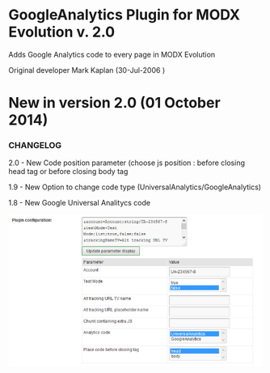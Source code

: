 GoogleAnalytics Plugin for MODX Evolution v. 2.0
======================

Adds Google Analytics code to every page in MODX Evolution

Original developer Mark Kaplan (30-Jul-2006 )

# New in version 2.0 (01 October 2014)
 
### CHANGELOG

2.0 - New Code position parameter (choose js position : before closing head tag or before closing body tag

1.9 - New Option to change code type (UniversalAnalytics/GoogleAnalytics)

1.8 - New Google Universal Analitycs code

![plugin conf](https://raw.githubusercontent.com/Nicola1971/training-materials/master/Images/analytics/plugin-conf.jpg)
